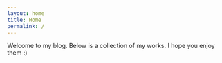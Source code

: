 ```yaml
---
layout: home
title: Home
permalink: /
---
```


Welcome to my blog. Below is a collection of my works. I hope you enjoy them :)

